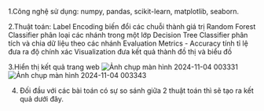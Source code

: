 1.Công nghệ sử dụng: numpy, pandas, scikit-learn, matplotlib, seaborn.

2.Thuật toán: 
Label Encoding biến đổi các chuỗi thành giá trị
Random Forest Classifier phân loại các nhánh trong một lớp 
Decision Tree Classifier phân tích và chia dữ liệu theo các nhánh
Evaluation Metrics - Accuracy tính tỉ lệ đưa ra độ chính xác
Visualization đưa kết quả thành đồ thị và biểu đồ

3.Hiển thị kết quả trang web 
![Ảnh chụp màn hình 2024-11-04 003331](https://github.com/user-attachments/assets/7d249e36-a692-4976-8127-46674f641533)
![Ảnh chụp màn hình 2024-11-04 003343](https://github.com/user-attachments/assets/ff76cd71-271c-4bba-b472-0d0e17aae7fd)

4. Đối đầu với các bài toán có sự so sánh giữa 2 thuật toán thì sẽ tạo ra kết quả dưới đây.
